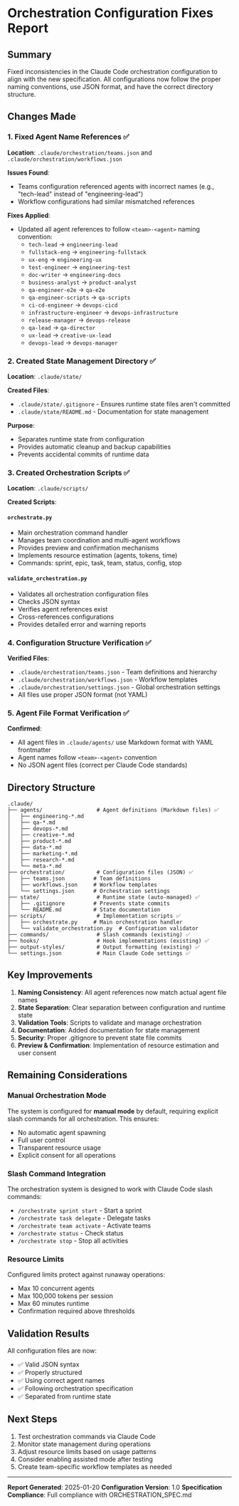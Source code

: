# Orchestration Configuration Fixes Report

## Summary
Fixed inconsistencies in the Claude Code orchestration configuration to align with the new specification. All configurations now follow the proper naming conventions, use JSON format, and have the correct directory structure.

## Changes Made

### 1. Fixed Agent Name References ✅
**Location**: `.claude/orchestration/teams.json` and `.claude/orchestration/workflows.json`

**Issues Found**:
- Teams configuration referenced agents with incorrect names (e.g., "tech-lead" instead of "engineering-lead")
- Workflow configurations had similar mismatched references

**Fixes Applied**:
- Updated all agent references to follow `<team>-<agent>` naming convention:
  - `tech-lead` → `engineering-lead`
  - `fullstack-eng` → `engineering-fullstack`
  - `ux-eng` → `engineering-ux`
  - `test-engineer` → `engineering-test`
  - `doc-writer` → `engineering-docs`
  - `business-analyst` → `product-analyst`
  - `qa-engineer-e2e` → `qa-e2e`
  - `qa-engineer-scripts` → `qa-scripts`
  - `ci-cd-engineer` → `devops-cicd`
  - `infrastructure-engineer` → `devops-infrastructure`
  - `release-manager` → `devops-release`
  - `qa-lead` → `qa-director`
  - `ux-lead` → `creative-ux-lead`
  - `devops-lead` → `devops-manager`

### 2. Created State Management Directory ✅
**Location**: `.claude/state/`

**Created Files**:
- `.claude/state/.gitignore` - Ensures runtime state files aren't committed
- `.claude/state/README.md` - Documentation for state management

**Purpose**:
- Separates runtime state from configuration
- Provides automatic cleanup and backup capabilities
- Prevents accidental commits of runtime data

### 3. Created Orchestration Scripts ✅
**Location**: `.claude/scripts/`

**Created Scripts**:

#### `orchestrate.py`
- Main orchestration command handler
- Manages team coordination and multi-agent workflows
- Provides preview and confirmation mechanisms
- Implements resource estimation (agents, tokens, time)
- Commands: sprint, epic, task, team, status, config, stop

#### `validate_orchestration.py`
- Validates all orchestration configuration files
- Checks JSON syntax
- Verifies agent references exist
- Cross-references configurations
- Provides detailed error and warning reports

### 4. Configuration Structure Verification ✅

**Verified Files**:
- `.claude/orchestration/teams.json` - Team definitions and hierarchy
- `.claude/orchestration/workflows.json` - Workflow templates
- `.claude/orchestration/settings.json` - Global orchestration settings
- All files use proper JSON format (not YAML)

### 5. Agent File Format Verification ✅

**Confirmed**:
- All agent files in `.claude/agents/` use Markdown format with YAML frontmatter
- Agent names follow `<team>-<agent>` convention
- No JSON agent files (correct per Claude Code standards)

## Directory Structure

```
.claude/
├── agents/                 # Agent definitions (Markdown files) ✅
│   ├── engineering-*.md
│   ├── qa-*.md
│   ├── devops-*.md
│   ├── creative-*.md
│   ├── product-*.md
│   ├── data-*.md
│   ├── marketing-*.md
│   ├── research-*.md
│   └── meta-*.md
├── orchestration/          # Configuration files (JSON) ✅
│   ├── teams.json         # Team definitions
│   ├── workflows.json     # Workflow templates
│   └── settings.json      # Orchestration settings
├── state/                  # Runtime state (auto-managed) ✅
│   ├── .gitignore         # Prevents state commits
│   └── README.md          # State documentation
├── scripts/                # Implementation scripts ✅
│   ├── orchestrate.py     # Main orchestration handler
│   └── validate_orchestration.py  # Configuration validator
├── commands/               # Slash commands (existing) ✅
├── hooks/                  # Hook implementations (existing) ✅
├── output-styles/          # Output formatting (existing) ✅
└── settings.json           # Main Claude Code settings ✅
```

## Key Improvements

1. **Naming Consistency**: All agent references now match actual agent file names
2. **State Separation**: Clear separation between configuration and runtime state
3. **Validation Tools**: Scripts to validate and manage orchestration
4. **Documentation**: Added documentation for state management
5. **Security**: Proper .gitignore to prevent state file commits
6. **Preview & Confirmation**: Implementation of resource estimation and user consent

## Remaining Considerations

### Manual Orchestration Mode
The system is configured for **manual mode** by default, requiring explicit slash commands for all orchestration. This ensures:
- No automatic agent spawning
- Full user control
- Transparent resource usage
- Explicit consent for all operations

### Slash Command Integration
The orchestration system is designed to work with Claude Code slash commands:
- `/orchestrate sprint start` - Start a sprint
- `/orchestrate task delegate` - Delegate tasks
- `/orchestrate team activate` - Activate teams
- `/orchestrate status` - Check status
- `/orchestrate stop` - Stop all activities

### Resource Limits
Configured limits protect against runaway operations:
- Max 10 concurrent agents
- Max 100,000 tokens per session
- Max 60 minutes runtime
- Confirmation required above thresholds

## Validation Results

All configuration files are now:
- ✅ Valid JSON syntax
- ✅ Properly structured
- ✅ Using correct agent names
- ✅ Following orchestration specification
- ✅ Separated from runtime state

## Next Steps

1. Test orchestration commands via Claude Code
2. Monitor state management during operations
3. Adjust resource limits based on usage patterns
4. Consider enabling assisted mode after testing
5. Create team-specific workflow templates as needed

---

**Report Generated**: 2025-01-20
**Configuration Version**: 1.0
**Specification Compliance**: Full compliance with ORCHESTRATION_SPEC.md